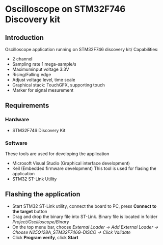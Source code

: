# Oscilloscope on STM32F746 Discovery kit

## Introduction
Oscilloscope application running on STM32F746 discovery kit/
Capabilities:
* 2 channel 
* Sampling rate 1 mega-sample/s
* Maximuminput voltage 3.3V
* Rising/Falling edge 
* Adjust voltage level, time scale
* Graphical stack: TouchGFX, supporting touch 
* Marker for signal mesurement 
## Requirements 
### Hardware
* STM32F746 Discovery Kit
### Software
These tools are used for developing the application 
* Microsoft Visual Studio (Graphical interface development)
* Keil (Embedded firmware development)
This tool is used for flasing the application 
* STM32 ST-Link Utility
## Flashing the application 
* Start STM32 ST-Link utility, connect the board to PC, press **Connect to the target** button
* Drag and drop the binary file into ST-Link. Binary file is located in folder *Project/Oscilloscope/Binary*
* On the top menu bar, choose *External Loader -> Add External Loader -> Choose N25Q128A_STM32F746G-DISCO -> Click Validate*
* Click **Program verify**, click **Start**
